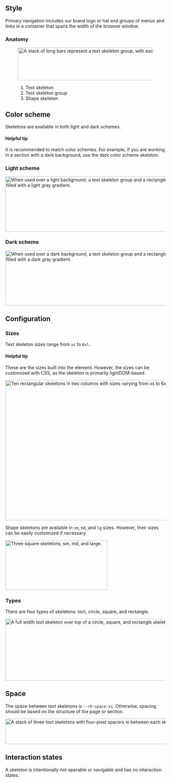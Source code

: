 ## Style

Primary navigation includes our brand logo or hat and groups of menus and links in a container that spans the width of the browser window.

### Anatomy

<figure>
  <uxdot-example color-palette="lightest">
    <img alt="A stack of long bars represent a text skeleton group, with each bar defined as a text skeleton. A shape skeleton can be a circle, square, or rectangle."
         src="../skeleton-style-anatomy.svg"
         width="1012"
         height="103">
  </uxdot-example>
  <figcaption>
    <ol style="font-size: var(--rh-font-size-body-text-sm, 0.875rem);">
      <li>Text skeleton</li>
      <li>Text skeleton group</li>
      <li>Shape skeleton</li>
    </ol>
  </figcaption>
</figure>

## Color scheme

Skeletons are available in both light and dark schemes.

<rh-alert state="info">
  <h4 slot="header">Helpful tip</h4>
  <p>It is recommended to match color schemes. For example, if you are working in a section with a dark background, use the dark color scheme skeleton.</p>
</rh-alert>

### Light scheme

<uxdot-example color-palette="lightest">
  <img alt="When used over a light background, a text skeleton group and a rectangle skeleton are filled with a light gray gradient."
       src="../skeleton-style-scheme-light.svg"
       width="600"
       height="173">
</uxdot-example>

### Dark scheme

<uxdot-example color-palette="darkest">
  <img alt="When used over a dark background, a text skeleton group and a rectangle skeleton are filled with a dark gray gradient."
       src="../skeleton-style-scheme-dark.svg"
       width="600"
       height="173">
</uxdot-example>

## Configuration

### Sizes

Text skeleton sizes range from `xs` to `6xl`.

<rh-alert state="info">
  <h4 slot="header">Helpful tip</h4>
  <p>These are the sizes built into the element. However, the sizes can be customized with CSS, as the skeleton is primarily lightDOM-based.</p>
</rh-alert>

<uxdot-example color-palette="lightest">
  <img alt="Ten rectangular skeletons in two columns with sizes varying from xs to 6xl."
       src="../skeleton-style-sizes-text.svg"
       width="648"
       height="441">
</uxdot-example>

Shape skeletons are available in `sm`, `md`, and `lg` sizes. However, their sizes can be easily customized if necessary.

<uxdot-example color-palette="lightest">
  <img alt="Three square skeletons, sm, md, and large."
       src="../skeleton-style-sizes-shapes.svg"
       width="320"
       height="157">
</uxdot-example>

### Types

There are four types of skeletons: text, circle, square, and rectangle.

<uxdot-example color-palette="lightest">
  <img alt="A full width text skeleton over top of a circle, square, and rectangle skeleton."
       src="../skeleton-style-types.svg"
       width="600"
       height="194">
</uxdot-example>

## Space

The space between text skeletons is `--rh-space-xs`. Otherwise, spacing should be based on the structure of the page or section.

<uxdot-example color-palette="lightest">
  <img alt="A stack of three text skeletons with four-pixel spacers in between each skeleton"
       src="../skeleton-style-space.svg"
       width="600"
       height="80">
</uxdot-example>

## Interaction states

A skeleton is intentionally not operable or navigable and has no interaction states.
